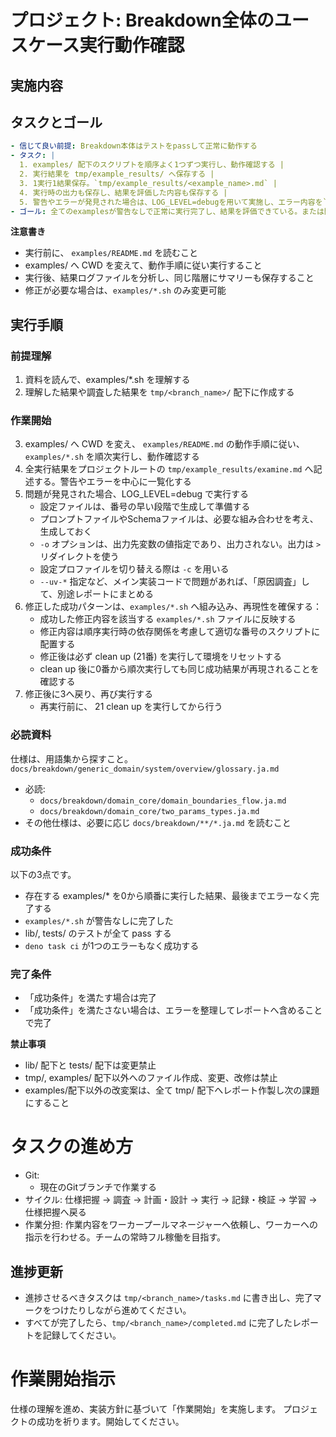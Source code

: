 # プロジェクト: Breakdown全体のユースケース実行動作確認

## 実施内容

## タスクとゴール

```yml
- 信じて良い前提: Breakdown本体はテストをpassして正常に動作する
- タスク: |
  1. examples/ 配下のスクリプトを順序よく1つずつ実行し、動作確認する |
  2. 実行結果を tmp/example_results/ へ保存する |
  3. 1実行1結果保存。`tmp/example_results/<example_name>.md` |
  4. 実行時の出力も保存し、結果を評価した内容も保存する |
  5. 警告やエラーが発見された場合は、LOG_LEVEL=debugを用いて実施し、エラー内容を`tmp/example_results/<example_name>.md`へ記録する |
- ゴール: 全てのexamplesが警告なしで正常に実行完了し、結果を評価できている。または問題を記録できている。
```

**注意書き**
- 実行前に、 `examples/README.md` を読むこと
- examples/ へ CWD を変えて、動作手順に従い実行すること
- 実行後、結果ログファイルを分析し、同じ階層にサマリーも保存すること
- 修正が必要な場合は、`examples/*.sh` のみ変更可能

## 実行手順

### 前提理解
1. 資料を読んで、examples/*.sh を理解する
2. 理解した結果や調査した結果を `tmp/<branch_name>/` 配下に作成する

### 作業開始
3. examples/ へ CWD を変え、 `examples/README.md` の動作手順に従い、`examples/*.sh` を順次実行し、動作確認する
4. 全実行結果をプロジェクトルートの `tmp/example_results/examine.md` へ記述する。警告やエラーを中心に一覧化する
5. 問題が発見された場合、LOG_LEVEL=debug で実行する
   - 設定ファイルは、番号の早い段階で生成して準備する
   - プロンプトファイルやSchemaファイルは、必要な組み合わせを考え、生成しておく
   - `-o` オプションは、出力先変数の値指定であり、出力されない。出力は `>` リダイレクトを使う
   - 設定プロファイルを切り替える際は `-c` を用いる
   - `--uv-*` 指定など、メイン実装コードで問題があれば、「原因調査」して、別途レポートにまとめる
6. 修正した成功パターンは、`examples/*.sh` へ組み込み、再現性を確保する：
   - 成功した修正内容を該当する `examples/*.sh` ファイルに反映する
   - 修正内容は順序実行時の依存関係を考慮して適切な番号のスクリプトに配置する
   - 修正後は必ず clean up (21番) を実行して環境をリセットする
   - clean up 後に0番から順次実行しても同じ成功結果が再現されることを確認する
7. 修正後に3へ戻り、再び実行する
   - 再実行前に、 21 clean up を実行してから行う

### 必読資料

仕様は、用語集から探すこと。
`docs/breakdown/generic_domain/system/overview/glossary.ja.md`
- 必読: 
   - `docs/breakdown/domain_core/domain_boundaries_flow.ja.md`
   - `docs/breakdown/domain_core/two_params_types.ja.md`
- その他仕様は、必要に応じ `docs/breakdown/**/*.ja.md` を読むこと

### 成功条件

以下の3点です。

- 存在する examples/* を0から順番に実行した結果、最後までエラーなく完了する
- `examples/*.sh` が警告なしに完了した
- lib/, tests/ のテストが全て pass する
- `deno task ci` が1つのエラーもなく成功する

### 完了条件

- 「成功条件」を満たす場合は完了
- 「成功条件」を満たさない場合は、エラーを整理してレポートへ含めることで完了

**禁止事項**
- lib/ 配下と tests/ 配下は変更禁止
- tmp/, examples/ 配下以外へのファイル作成、変更、改修は禁止
- examples/配下以外の改変案は、全て tmp/ 配下へレポート作製し次の課題にすること

# タスクの進め方

- Git:
  - 現在のGitブランチで作業する
- サイクル: 仕様把握 → 調査 → 計画・設計 → 実行 → 記録・検証 → 学習 → 仕様把握へ戻る
- 作業分担: 作業内容をワーカープールマネージャーへ依頼し、ワーカーへの指示を行わせる。チームの常時フル稼働を目指す。

## 進捗更新

- 進捗させるべきタスクは `tmp/<branch_name>/tasks.md` に書き出し、完了マークをつけたりしながら進めてください。
- すべてが完了したら、`tmp/<branch_name>/completed.md` に完了したレポートを記録してください。

# 作業開始指示

仕様の理解を進め、実装方針に基づいて「作業開始」を実施します。
プロジェクトの成功を祈ります。開始してください。

